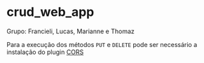 # crud_web_app

Grupo: Francieli, Lucas, Marianne e Thomaz

Para a execução dos métodos ```PUT``` e ```DELETE``` pode ser necessário a instalação do plugin [CORS](https://chrome.google.com/webstore/detail/allow-control-allow-origi/nlfbmbojpeacfghkpbjhddihlkkiljbi)
